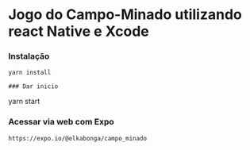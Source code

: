 # Jogo do Campo-Minado utilizando react Native e Xcode

### Instalação
```
yarn install

### Dar inicio
```
yarn start

### Acessar via web com Expo
```
https://expo.io/@elkabonga/campo_minado
